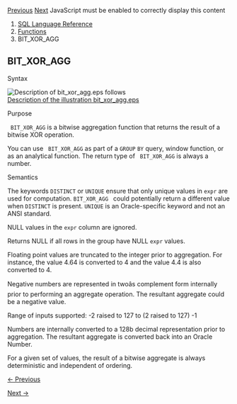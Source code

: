 [Previous](BIT_OR_AGG.md) [Next](boolean_and_agg.md) JavaScript must be
enabled to correctly display this content

  1. [SQL Language Reference ](index.md)
  2. [Functions](Functions.md)
  3. BIT_XOR_AGG

## BIT_XOR_AGG

Syntax

  

![Description of bit_xor_agg.eps
follows](https://docs.oracle.com/en/database/oracle/oracle-database/23/sqlrf/img/bit_xor_agg.gif)  
[Description of the illustration bit_xor_agg.eps](img_text/bit_xor_agg.md)

  

Purpose

` BIT_XOR_AGG` is a bitwise aggregation function that returns the result of a
bitwise XOR operation.

You can use ` BIT_XOR_AGG` as part of a `GROUP` `BY` query, window function,
or as an analytical function. The return type of ` BIT_XOR_AGG` is always a
number.

Semantics

The keywords `DISTINCT` or `UNIQUE` ensure that only unique values in `expr`
are used for computation. `BIT_XOR_AGG ` could potentially return a different
value when `DISTINCT` is present. `UNIQUE` is an Oracle-specific keyword and
not an ANSI standard.

NULL values in the `expr` column are ignored.

Returns NULL if all rows in the group have NULL `expr` values.

Floating point values are truncated to the integer prior to aggregation. For
instance, the value 4.64 is converted to 4 and the value 4.4 is also converted
to 4.

Negative numbers are represented in twoâs complement form internally prior
to performing an aggregate operation. The resultant aggregate could be a
negative value.

Range of inputs supported: -2 raised to 127 to (2 raised to 127) -1

Numbers are internally converted to a 128b decimal representation prior to
aggregation. The resultant aggregate is converted back into an Oracle Number.

For a given set of values, the result of a bitwise aggregate is always
deterministic and independent of ordering.


[← Previous](BIT_OR_AGG.md)

[Next →](boolean_and_agg.md)
